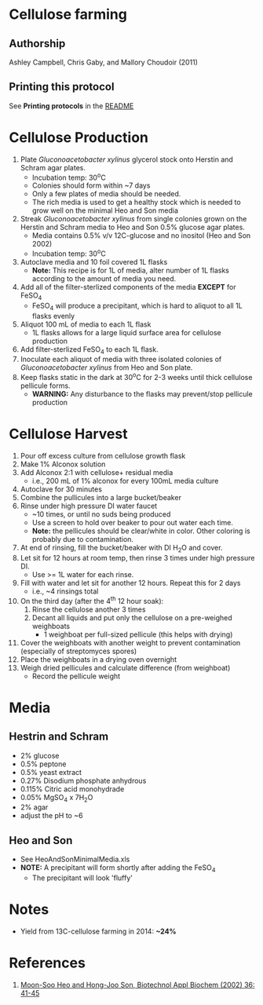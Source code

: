 Cellulose farming
=================

## Authorship

Ashley Campbell, Chris Gaby, and Mallory Choudoir (2011)


## Printing this protocol

See **Printing protocols** in the [README](../README.md#printing-protocols-conversion-of-protocols-to-pdf)

# Cellulose Production

1. Plate *Gluconoacetobacter xylinus* glycerol stock onto Herstin and Schram agar plates. 
	* Incubation temp: 30<sup>o</sup>C 
	* Colonies should form within ~7 days
	* Only a few plates of media should be needed.
	* The rich media is used to get a healthy stock which is needed to grow well on the
  minimal Heo and Son media
2. Streak *Gluconoacetobacter xylinus* from single colonies grown on the Herstin 
and Schram media to Heo and Son 0.5% glucose agar plates. 
	* Media contains 0.5% v/v 12C-glucose and no inositol (Heo and Son 2002)
	* Incubation temp: 30<sup>o</sup>C 
3. Autoclave media and 10 foil covered 1L flasks 
    * __Note:__ This recipe is for 1L of media, alter number of 1L flasks according to 
    the amount of media you need.
4. Add all of the filter-sterlized components of the media __EXCEPT__ for FeSO<sub>4</sub>
    * FeSO<sub>4</sub> will produce a precipitant, which is hard to aliquot to all 1L 
    flasks evenly
5. Aliquot 100 mL of media to each 1L flask
	* 1L flasks allows for a large liquid surface area for cellulose production
6. Add filter-sterlized FeSO<sub>4</sub> to each 1L flask.
7. Inoculate each aliquot of media with three isolated colonies of *Gluconoacetobacter
xylinus* from Heo and Son plate. 
8. Keep flasks static in the dark at 30<sup>o</sup>C for 2-3 weeks until thick cellulose 
pellicule forms. 
	* __WARNING:__ Any disturbance to the flasks may prevent/stop pellicule production


# Cellulose Harvest

1. Pour off excess culture from cellulose growth flask
2. Make 1% Alconox solution
3. Add Alconox 2:1 with cellulose+ residual media 
	* i.e., 200 mL of 1% alconox for every 100mL media culture
4. Autoclave for 30 minutes
5. Combine the pullicules into a large bucket/beaker
6. Rinse under high pressure DI water faucet 
	* ~10 times, or until no suds being produced
	* Use a screen to hold over beaker to pour out water each time. 
	* __Note:__ the pellicules should be clear/white in color. 
	Other coloring is probably due to contamination.
7. At end of rinsing, fill the bucket/beaker with DI H<sub>2</sub>O and cover. 
8. Let sit for 12 hours at room temp, then rinse 3 times under high pressure DI.
	* Use >= 1L water for each rinse.
9. Fill with water and let sit for another 12 hours. Repeat this for 2 days 
	* i.e., ~4 rinsings total
10. On the third day (after the 4<sup>th</sup> 12 hour soak):
	1. Rinse the cellulose another 3 times
	2. Decant all liquids and put only the cellulose on a pre-weighed weighboats
		* 1 weighboat per full-sized pellicule (this helps with drying)
11. Cover the weighboats with another weight to prevent contamination
(especially of streptomyces spores)
12. Place the weighboats in a drying oven overnight
13. Weigh dried pellicules and calculate difference (from weighboat)
	* Record the pellicule weight

# Media

## Hestrin and Schram 

* 2% glucose
* 0.5% peptone
* 0.5% yeast extract
* 0.27% Disodium phosphate anhydrous
* 0.115% Citric acid monohydrade
* 0.05% MgSO<sub>4</sub> x 7H<sub>2</sub>O
* 2% agar
* adjust the pH to ~6


## Heo and Son

* See HeoAndSonMinimalMedia.xls
* __NOTE:__ A precipitant will form shortly after adding the FeSO<sub>4</sub> 
    * The precipitant will look 'fluffy'

# Notes

* Yield from 13C-cellulose farming in 2014: __~24%__

# References

1. [Moon-Soo Heo and Hong-Joo Son, Biotechnol Appl Biochem (2002) 36: 41-45](http://onlinelibrary.wiley.com/doi/10.1042/BA20020018/full)

